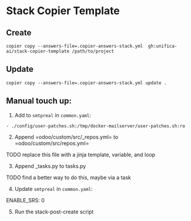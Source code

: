 # Stack Copier Template

## Create

```
copier copy --answers-file=.copier-answers-stack.yml  gh:unifica-ai/stack-copier-template /path/to/project
```

## Update

```
copier copy --answers-file=.copier-answers-stack.yml update .
```


## Manual touch up:

1. Add to `smtpreal` in `common.yaml`:

```
- ./config/user-patches.sh:/tmp/docker-mailserver/user-patches.sh:ro
```

2. Append =odoo/custom/src/_repos.yml= to =odoo/custom/src/repos.yml=

 TODO replace this file with a jinja template, variable, and loop
 
3. Append _tasks.py to tasks.py

TODO find a better way to do this, maybe via a task

4. Update `smtpreal` in `common.yaml`:
 
 ENABLE_SRS: 0
 
 
5. Run the stack-post-create script


